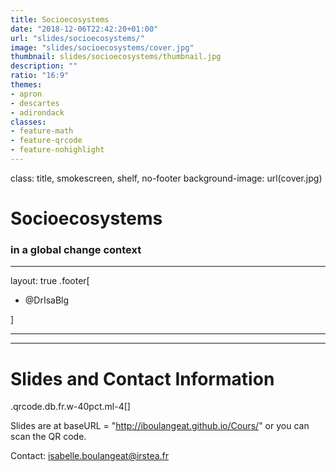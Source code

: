 ```yaml
---
title: Socioecosystems
date: "2018-12-06T22:42:20+01:00"
url: "slides/socioecosystems/"
image: "slides/socioecosystems/cover.jpg"
thumbnail: slides/socioecosystems/thumbnail.jpg
description: ""
ratio: "16:9"
themes:
- apron
- descartes
- adirondack
classes:
- feature-math
- feature-qrcode
- feature-nohighlight
---
```

class: title, smokescreen, shelf, no-footer
background-image: url(cover.jpg)

# Socioecosystems
### in a global change context

---
layout: true
.footer[
- @DrIsaBlg
<!-- - ![logo](/img/logo.jpg) -->
]

---

---
# Slides and Contact Information

.qrcode.db.fr.w-40pct.ml-4[]

Slides are at baseURL = "http://iboulangeat.github.io/Cours/" or you can scan the QR code.

Contact: isabelle.boulangeat@irstea.fr
